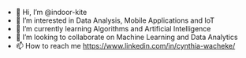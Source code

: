- 👋 Hi, I’m @indoor-kite
- 👀 I’m interested in Data Analysis, Mobile Applications and IoT
- 🌱 I’m currently learning Algorithms and Artificial Intelligence
- 💞️ I’m looking to collaborate on Machine Learning and Data Analytics
- 📫 How to reach me https://www.linkedin.com/in/cynthia-wacheke/

<!---
indoor-kite/indoor-kite is a ✨ special ✨ repository because its `README.md` (this file) appears on your GitHub profile.
You can click the Preview link to take a look at your changes.
--->
